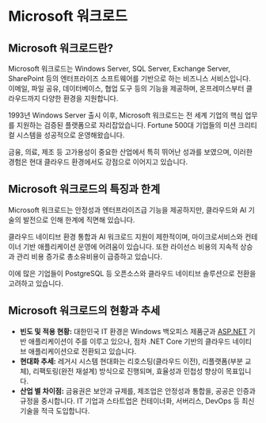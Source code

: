 # Microsoft 워크로드

## Microsoft 워크로드란?

Microsoft 워크로드는 Windows Server, SQL Server, Exchange Server, SharePoint 등의 엔터프라이즈 소프트웨어를 기반으로 하는 비즈니스 서비스입니다. 이메일, 파일 공유, 데이터베이스, 협업 도구 등의 기능을 제공하며, 온프레미스부터 클라우드까지 다양한 환경을 지원합니다.

1993년 Windows Server 출시 이후, Microsoft 워크로드는 전 세계 기업의 핵심 업무를 지원하는 검증된 플랫폼으로 자리잡았습니다. Fortune 500대 기업들의 미션 크리티컬 시스템을 성공적으로 운영해왔습니다.

금융, 의료, 제조 등 고가용성이 중요한 산업에서 특히 뛰어난 성과를 보였으며, 이러한 경험은 현대 클라우드 환경에서도 강점으로 이어지고 있습니다.

## Microsoft 워크로드의 특징과 한계

Microsoft 워크로드는 안정성과 엔터프라이즈급 기능을 제공하지만, 클라우드와 AI 기술의 발전으로 인해 한계에 직면해 있습니다.

클라우드 네이티브 환경 통합과 AI 워크로드 지원이 제한적이며, 마이크로서비스와 컨테이너 기반 애플리케이션 운영에 어려움이 있습니다. 또한 라이선스 비용의 지속적 상승과 관리 비용 증가로 총소유비용이 급증하고 있습니다.

이에 많은 기업들이 PostgreSQL 등 오픈소스와 클라우드 네이티브 솔루션으로 전환을 고려하고 있습니다.

## Microsoft 워크로드의 현황과 추세

- **빈도 및 적용 현황:** 대한민국 IT 환경은 Windows 백오피스 제품군과 [ASP.NET](http://ASP.NET) 기반 애플리케이션이 주를 이루고 있으나, 점차 .NET Core 기반의 클라우드 네이티브 애플리케이션으로 전환되고 있습니다.
- **현대화 추세:** 레거시 시스템 현대화는 리호스팅(클라우드 이전), 리플랫폼(부분 교체), 리팩토링(완전 재설계) 방식으로 진행되며, 효율성과 민첩성 향상이 목표입니다.
- **산업 별 차이점:** 금융권은 보안과 규제를, 제조업은 안정성과 통합을, 공공은 인증과 규정을 중시합니다. IT 기업과 스타트업은 컨테이너화, 서버리스, DevOps 등 최신 기술을 적극 도입합니다.
